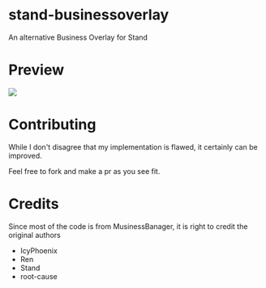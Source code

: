 # stand-businessoverlay
An alternative Business Overlay for Stand

# Preview
![](https://raw.githubusercontent.com/stagnate6628/stand-businessoverlay/main/preview.png)

# Contributing
While I don't disagree that my implementation is flawed, it certainly can be improved.

Feel free to fork and make a pr as you see fit.

# Credits
Since most of the code is from MusinessBanager, it is right to credit the original authors
- IcyPhoenix
- Ren
- Stand
- root-cause
